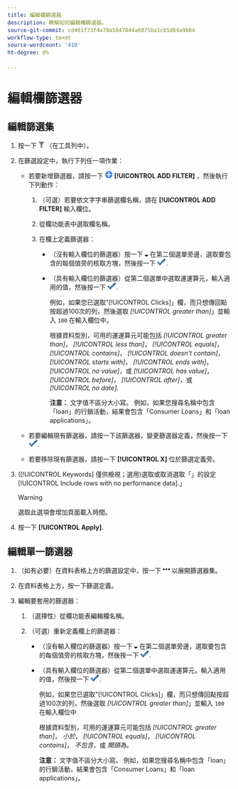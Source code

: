 ```yaml
---
title: 編輯欄篩選器
description: 瞭解如何編輯欄篩選器。
source-git-commit: cd461f73f4a70a5647844a6075ba1c65d64a9b04
workflow-type: tm+mt
source-wordcount: '410'
ht-degree: 0%

---
```


# 編輯欄篩選器

## 編輯篩選集

1. 按一下 ![篩選](/help/search-social-commerce/assets/filter.png "篩選") （在工具列中）。

1. 在篩選設定中，執行下列任一項作業：

   * 若要新增篩選器，請按一下 ![新增篩選器](/help/search-social-commerce/assets/add.png "新增篩選器") **[!UICONTROL ADD FILTER]** ，然後執行下列動作：

      1. （可選）若要依文字字串篩選欄名稱，請在 **[!UICONTROL ADD FILTER]** 輸入欄位。

      1. 從欄功能表中選取欄名稱。

      1. 在欄上定義篩選器：

         * （沒有輸入欄位的篩選器）按一下 ![向下鍵](/help/search-social-commerce/assets/arrow-down-expand.png "向下鍵") 在第二個選單旁邊，選取要包含的每個值旁的核取方塊，然後按一下 ![更新篩選器](/help/search-social-commerce/assets/select.png "更新篩選器").

         * （具有輸入欄位的篩選器）從第二個選單中選取運運算元，輸入適用的值，然後按一下 ![更新篩選器](/help/search-social-commerce/assets/select.png "更新篩選器").

            例如，如果您已選取&quot;[!UICONTROL Clicks]」欄，而只想傳回點按超過100次的列，然後選取 *[!UICONTROL greater than]*」並輸入 `100` 在輸入欄位中。

            根據資料型別，可用的運運算元可能包括 *[!UICONTROL greater than]*， *[!UICONTROL less than]*， *[!UICONTROL equals]*， *[!UICONTROL contains]*， *[!UICONTROL doesn't contain]*， *[!UICONTROL starts with]*， *[!UICONTROL ends with]*， *[!UICONTROL no value]*，或 *[!UICONTROL has value]*， *[!UICONTROL before]*， *[!UICONTROL after]*，或 *[!UICONTROL no date].*

            **注意：** 文字值不區分大小寫。 例如，如果您搜尋名稱中包含「loan」的行銷活動，結果會包含「Consumer Loans」和「loan applications」。
   * 若要編輯現有篩選器，請按一下該篩選器，變更篩選器定義，然後按一下 ![更新篩選器](/help/search-social-commerce/assets/select.png "更新篩選器").

   * 若要移除現有篩選器，請按一下 **[!UICONTROL X]** 位於篩選定義旁。


1. ([!UICONTROL Keywords] 僅供檢視；選用)選取或取消選取「」的設定[!UICONTROL Include rows with no performance data].」

   >[!WARNING]
   >
   >選取此選項會增加頁面載入時間。

1. 按一下 **[!UICONTROL Apply]**.

## 編輯單一篩選器

1. （如有必要）在資料表格上方的篩選設定中，按一下 ![更多](/help/search-social-commerce/assets/more-filters.png "更多") 以展開篩選器集。

1. 在資料表格上方，按一下篩選定義。

1. 編輯要套用的篩選器：

   1. （選擇性）從欄功能表編輯欄名稱。

   1. （可選）重新定義欄上的篩選器：

      * （沒有輸入欄位的篩選器）按一下 ![向下鍵](/help/search-social-commerce/assets/arrow-down-expand.png "向下鍵") 在第二個選單旁邊，選取要包含的每個值旁的核取方塊，然後按一下 ![更新篩選器](/help/search-social-commerce/assets/select.png "更新篩選器").

      * （具有輸入欄位的篩選器）從第二個選單中選取運運算元，輸入適用的值，然後按一下 ![更新篩選器](/help/search-social-commerce/assets/select.png "更新篩選器").

         例如，如果您已選取&quot;[!UICONTROL Clicks]」欄，而只想傳回點按超過100次的列，然後選取 *[!UICONTROL greater than]*」並輸入 `100` 在輸入欄位中

         根據資料型別，可用的運運算元可能包括 *[!UICONTROL greater than]*， *小於*， *[!UICONTROL equals]*， *[!UICONTROL contains]*， *不包含*，或 *開頭為。*

         **注意：** 文字值不區分大小寫。 例如，如果您搜尋名稱中包含「loan」的行銷活動，結果會包含「Consumer Loans」和「loan applications」。
